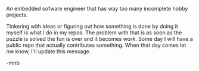 An embedded sofware engineer that has way too many incomplete hobby projects.

Tinkering with ideas or figuring out how something is done by doing it myself is what I do in my repos. The problem with that is as soon as the puzzle is solved the fun is over and it becomes work.
Some day I will have a public repo that actually contributes something. When that day comes let me know, I'll update this message.

-mnb

<!---
mnbabd/mnbabd is a ✨ special ✨ repository because its `README.md` (this file) appears on your GitHub profile.
You can click the Preview link to take a look at your changes.
--->
